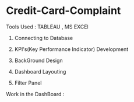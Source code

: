 # Credit-Card-Complaint

Tools Used : TABLEAU , MS EXCEl

1. Connecting to Database

2. KPI's(Key Performance Indicator) Development 

3. BackGround Design

4. Dashboard Layouting

5. Filter Panel


Work in the DashBoard : 
